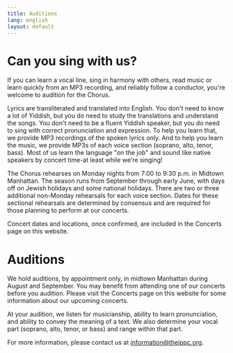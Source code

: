 ```yaml
---
title: Auditions
lang: english
layout: default
---
```


# Can you sing with us?

If you can learn a vocal line, sing in harmony with others, read music or learn quickly from an MP3 recording, and reliably follow a conductor, you're welcome to audition for the Chorus.

Lyrics are transliterated and translated into English.  You don't need to know a lot of Yiddish, but you do need to study the translations and understand the songs.  You don't need to be a fluent Yiddish speaker, but you do need to sing with correct pronunciation and expression.  To help you learn that, we provide MP3 recordings of the spoken lyrics only.  And to help you learn the music, we provide MP3s of each voice section (soprano, alto, tenor, bass).  Most of us learn the language "on the job" and sound like native speakers by concert time-at least while we're singing!

The Chorus rehearses on Monday nights from 7:00 to 9:30 p.m. in Midtown Manhattan.  The season runs from September through early June, with days off on Jewish holidays and some national holidays.  There are two or three additional non-Monday rehearsals for each voice section.  Dates for these sectional rehearsals are determined by consensus and are required for those planning to perform at our concerts.

Concert dates and locations, once confirmed, are included in the Concerts page on this website.

# Auditions

We hold auditions, by appointment only, in midtown Manhattan during August and September. You may benefit from attending one of our concerts before you audition. Please visit the Concerts page on this website for some information about our upcoming concerts.

At your audition, we listen for musicianship, ability to learn pronunciation, and ability to convey the meaning of a text. We also determine your vocal part (soprano, alto, tenor, or bass) and range within that part.  

For more information, please contact us at [information@thejppc.org](mailto:information@thejppc.org).
